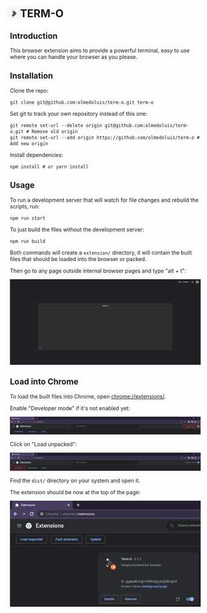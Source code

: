 # <img src="extension/images/logo-16_x_16.png" style="box-shadow: 0 0 15px #11111122;" width="20"/> TERM-O

## Introduction

This browser extension aims to provide a powerful terminal, easy to use where you can handle your browser as you please.

## Installation

Clone the repo:

```
git clone git@github.com:olmedoluis/term-o.git term-o
```

Set git to track your own repository instead of this one:

```
git remote set-url --delete origin git@github.com:olmedoluis/term-o.git # Remove old origin
git remote set-url --add origin https://github.com/olmedoluis/term-o # Add new origin
```

Install dependencies:

```
npm install # or yarn install
```

## Usage

To run a development server that will watch for file changes and rebuild the scripts, run:

```
npm run start
```

To just build the files without the development server:

```
npm run build
```

Both commands will create a `extension/` directory, it will contain the built files that should be loaded into the browser or packed.

Then go to any page outside internal browser pages and type "alt + t":

![Developer Mode Checkbox](extension/images/tutorial-usage.png)

## Load into Chrome

To load the built files into Chrome, open [chrome://extensions/](chrome://extensions/).

Enable "Developer mode" if it's not enabled yet:

![Developer Mode Checkbox](extension/images/tutorial-step-1.png)

Click on "Load unpacked":

![Load Unpacked Button](extension/images/tutorial-step-2.png)

Find the `dist/` directory on your system and open it.

The extension should be now at the top of the page:

![Extension Loaded](extension/images/tutorial-step-3.png)
